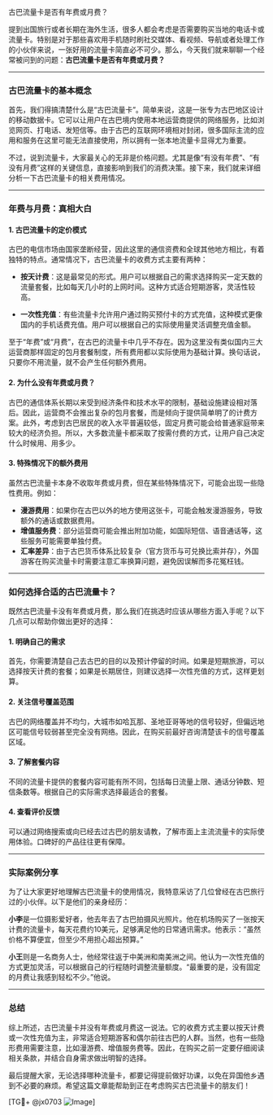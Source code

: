 古巴流量卡是否有年费或月费？

提到出国旅行或者长期在海外生活，很多人都会考虑是否需要购买当地的电话卡或流量卡。特别是对于那些喜欢用手机随时刷社交媒体、看视频、导航或者处理工作的小伙伴来说，一张好用的流量卡简直必不可少。那么，今天我们就来聊聊一个经常被问到的问题：**古巴流量卡是否有年费或月费？**

---

### 古巴流量卡的基本概念

首先，我们得搞清楚什么是“古巴流量卡”。简单来说，这是一张专为古巴地区设计的移动数据卡。它可以让用户在古巴境内使用本地运营商提供的网络服务，比如浏览网页、打电话、发短信等。由于古巴的互联网环境相对封闭，很多国际主流的应用和服务在这里可能无法直接使用，所以拥有一张本地流量卡显得尤为重要。

不过，说到流量卡，大家最关心的无非是价格问题。尤其是像“有没有年费”、“有没有月费”这样的关键信息，直接影响到我们的消费决策。接下来，我们就来详细分析一下古巴流量卡的相关费用情况。

---

### 年费与月费：真相大白

#### 1. **古巴流量卡的定价模式**
古巴的电信市场由国家垄断经营，因此这里的通信资费和全球其他地方相比，有着独特的特点。通常情况下，古巴流量卡的收费方式主要有两种：

- **按天计费**：这是最常见的形式。用户可以根据自己的需求选择购买一定天数的流量套餐，比如每天几小时的上网时间。这种方式适合短期游客，灵活性较高。
  
- **一次性充值**：有些流量卡允许用户通过购买预付卡的方式充值，这种模式更像国内的手机话费充值。用户可以根据自己的实际使用量灵活调整充值金额。

至于“年费”或“月费”，在古巴的流量卡中几乎不存在。因为这里没有类似国内三大运营商那样固定的包月套餐制度，所有费用都以实际使用为基础计算。换句话说，只要你不用流量，就不会产生任何额外费用。

#### 2. **为什么没有年费或月费？**
古巴的通信体系长期以来受到经济条件和技术水平的限制，基础设施建设相对落后。因此，运营商不会推出复杂的包月套餐，而是倾向于提供简单明了的计费方案。此外，考虑到古巴居民的收入水平普遍较低，固定月费可能会给普通家庭带来较大的经济负担。所以，大多数流量卡都采取了按需付费的方式，让用户自己决定什么时候用、用多少。

#### 3. **特殊情况下的额外费用**
虽然古巴流量卡本身不收取年费或月费，但在某些特殊情况下，可能会出现一些隐性费用。例如：
- **漫游费用**：如果你在古巴以外的地方使用这张卡，可能会触发漫游服务，导致额外的通话或数据费用。
- **增值服务费**：部分运营商可能会推出附加功能，如国际短信、语音通话等，这些服务可能需要单独付费。
- **汇率差异**：由于古巴货币体系比较复杂（官方货币与可兑换比索并存），外国游客在购买流量卡时需要注意汇率换算问题，避免因误解而多花冤枉钱。

---

### 如何选择合适的古巴流量卡？

既然古巴流量卡没有年费或月费，那么我们在挑选时应该从哪些方面入手呢？以下几点可以帮助你做出更好的选择：

#### 1. **明确自己的需求**
首先，你需要清楚自己去古巴的目的以及预计停留的时间。如果是短期旅游，可以选择按天计费的套餐；如果是长期居住，则建议选择一次性充值的方式，这样更划算。

#### 2. **关注信号覆盖范围**
古巴的网络覆盖并不均匀，大城市如哈瓦那、圣地亚哥等地的信号较好，但偏远地区可能信号较弱甚至完全没有网络。因此，在购买前最好咨询清楚该卡的信号覆盖区域。

#### 3. **了解套餐内容**
不同的流量卡提供的套餐内容可能有所不同，包括每日流量上限、通话分钟数、短信条数等。根据自己的实际需求选择最适合的套餐。

#### 4. **查看评价反馈**
可以通过网络搜索或向已经去过古巴的朋友请教，了解市面上主流流量卡的实际使用体验。口碑好的产品往往更有保障。

---

### 实际案例分享

为了让大家更好地理解古巴流量卡的使用情况，我特意采访了几位曾经在古巴旅行过的小伙伴。以下是他们的亲身经历：

**小李**是一位摄影爱好者，他去年去了古巴拍摄风光照片。他在机场购买了一张按天计费的流量卡，每天花费约10美元，足够满足他的日常通讯需求。他表示：“虽然价格不算便宜，但至少不用担心超出预算。”

**小王**则是一名商务人士，他经常往返于中美洲和南美洲之间。他认为一次性充值的方式更加灵活，可以根据自己的行程随时调整流量额度。“最重要的是，没有固定的月费让我感到轻松不少。”他说。

---

### 总结

综上所述，古巴流量卡并没有年费或月费这一说法。它的收费方式主要以按天计费或一次性充值为主，非常适合短期游客和偶尔前往古巴的人群。当然，也有一些隐形费用需要注意，比如漫游费、增值服务费等。因此，在购买之前一定要仔细阅读相关条款，并结合自身需求做出明智的选择。

最后提醒大家，无论选择哪种流量卡，都要记得提前做好功课，以免在异国他乡遇到不必要的麻烦。希望这篇文章能帮助到正在考虑购买古巴流量卡的朋友们！

[TG💪+ @jx0703 ![Image](https://github.com/user-attachments/assets/dbca1d08-cadb-493c-b0ec-ad6f7a83f270)]